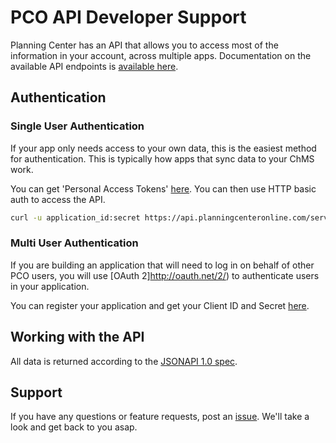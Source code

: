 # PCO API Developer Support

Planning Center has an API that allows you to access most of the information in your account, across multiple apps. Documentation on the available API endpoints is [available here](http://planningcenter.github.io/api-docs/).

## Authentication

### Single User Authentication

If your app only needs access to your own data, this is the easiest method for authentication. This is typically how apps that sync data to your ChMS work.

You can get 'Personal Access Tokens' [here](https://api.planningcenteronline.com/oauth/applications).  You can then use HTTP basic auth to access the API.

```bash
curl -u application_id:secret https://api.planningcenteronline.com/services/v2/
```

### Multi User Authentication

If you are building an application that will need to log in on behalf of other PCO users, you will use [OAuth 2]http://oauth.net/2/) to authenticate users in your application.

You can register your application and get your Client ID and Secret [here](https://api.planningcenteronline.com/oauth/applications).

## Working with the API

All data is returned according to the [JSONAPI 1.0 spec](http://jsonapi.org).

## Support

If you have any questions or feature requests, post an [issue](https://github.com/ministrycentered/developers/issues). We'll take a look and get back to you asap.
